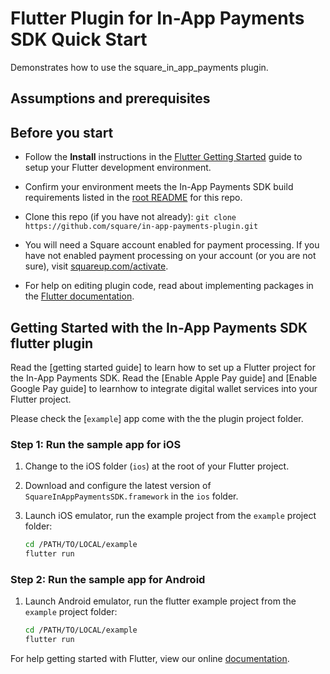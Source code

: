 # Flutter Plugin for In-App Payments SDK Quick Start

Demonstrates how to use the square_in_app_payments plugin.

## Assumptions and prerequisites

## Before you start

* Follow the **Install** instructions in the [Flutter Getting Started] guide to
  setup your Flutter development environment.
* Confirm your environment meets the In-App Payments SDK build requirements listed in the [root README] for this repo.
* Clone this repo (if you have not already):
  `git clone https://github.com/square/in-app-payments-plugin.git`

* You will need a Square account enabled for payment processing. If you have not
  enabled payment processing on your account (or you are not sure), visit
  [squareup.com/activate].

* For help on editing plugin code, read about implementing packages in the [Flutter documentation](https://flutter.io/developing-packages/#edit-plugin-package).

## Getting Started with the In-App Payments SDK flutter plugin 

Read the [getting started guide] to learn how to set up a Flutter project for the In-App Payments SDK. Read 
the [Enable Apple Pay guide] and [Enable Google Pay guide] to learnhow to integrate digital wallet services 
into your Flutter project.



Please check the [`example`] app come with the the plugin project folder.


### Step 1: Run the sample app for iOS

1. Change to the iOS folder (`ios`) at the root of your Flutter project.
1. Download and configure the latest version of `SquareInAppPaymentsSDK.framework` in
   the `ios` folder.

3. Launch iOS emulator, run the example project from the `example` project folder: 
    ```bash
    cd /PATH/TO/LOCAL/example
    flutter run
    ```

### Step 2: Run the sample app for Android

1. Launch Android emulator, run the flutter example project from the `example` project folder:
    ```bash
    cd /PATH/TO/LOCAL/example
    flutter run
    ```
For help getting started with Flutter, view our online
[documentation](https://flutter.io/).

[//]: # "Link anchor definitions"
[In-App Payments SDK Overview]: https://docs.connect.squareup.com/payments/inapppayments/overview
[squareup.com/activate]: https://squareup.com/activate
[Square Application Dashboard]: https://connect.squareup.com/apps/
[Flutter Getting Started]: https://flutter.io/docs/get-started/install
[root README]: ../README.md
[transaction details in Square Dashboard]: https://squareup.com/dashboard/sales/transactions